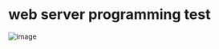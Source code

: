 # web server programming test

![image](https://github.com/user-attachments/assets/aae5701f-b3e2-474a-9907-cfb271aa4d72)
